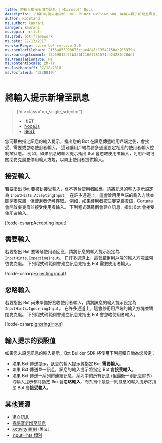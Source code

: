 ```yaml
---
title: 將輸入提示新增至訊息 | Microsoft Docs
description: 了解如何使用適用於 .NET 的 Bot Builder SDK，將輸入提示新增至訊息。
author: RobStand
ms.author: kamrani
manager: kamrani
ms.topic: article
ms.prod: bot-framework
ms.date: 12/13/2017
monikerRange: azure-bot-service-3.0
ms.openlocfilehash: 2f56a855990675ccae4845c13541150ab205379a
ms.sourcegitcommit: f576981342fb3361216675815714e24281e20ddf
ms.translationtype: HT
ms.contentlocale: zh-TW
ms.lasthandoff: 07/18/2018
ms.locfileid: "39300194"
---
```

# <a name="add-input-hints-to-messages"></a>將輸入提示新增至訊息
> [!div class="op_single_selector"]
> - [.NET](../dotnet/bot-builder-dotnet-add-input-hints.md)
> - [Node.js](../nodejs/bot-builder-nodejs-send-input-hints.md)
> - [REST](../rest-api/bot-framework-rest-connector-add-input-hints.md)

您可藉由指定訊息的輸入提示，指出您的 Bot 在訊息傳遞給用戶端之後，會接受、需要或忽略使用者輸入。 這可讓用戶端為許多通道設定相應的使用者輸入控制項狀態。 例如，如果訊息的輸入提示指出 Bot 會忽略使用者輸入，則用戶端可關閉麥克風並停用輸入方塊，以防止使用者提供輸入。

## <a name="accepting-input"></a>接受輸入

若要指出 Bot 要被動接受輸入，但不等候使用者回應，請將訊息的輸入提示設定為 `InputHints.AcceptingInput`。 在許多通道上，這會啟用用戶端的輸入方塊並關閉麥克風，但使用者仍可存取。 例如，如果使用者按住麥克風按鈕，Cortana 會開啟麥克風並接受使用者輸入。 下列程式碼範例會建立訊息，指出 Bot 會接受使用者輸入。

[!code-csharp[Accepting input](../includes/code/dotnet-input-hints.cs#InputHintAcceptingInput)]

## <a name="expecting-input"></a>需要輸入

若要指出 Bot 要等候使用者回應，請將訊息的輸入提示設定為 `InputHints.ExpectingInput`。 在許多通道上，這會啟用用戶端的輸入方塊並開啓麥克風。 下列程式碼範例會建立訊息來指出 Bot 需要使用者輸入。

[!code-csharp[Expecting input](../includes/code/dotnet-input-hints.cs#InputHintExpectingInput)]

## <a name="ignoring-input"></a>忽略輸入
 
若要指出 Bot 尚未準備好接收使用者輸入，請將訊息的輸入提示設定為 `InputHints.IgnorningInput`。 在許多通道上，這會停用用戶端的輸入方塊並關閉麥克風。 下列程式碼範例會建立訊息來指出 Bot 會忽略使用者輸入。

[!code-csharp[Ignoring input](../includes/code/dotnet-input-hints.cs#InputHintIgnoringInput)]

## <a name="default-values-for-input-hint"></a>輸入提示的預設值

如果您未設定訊息的輸入提示，Bot Builder SDK 將使用下列邏輯自動為您設定： 

- 如果 Bot 傳送提示，訊息的輸入提示將指定 Bot **需要輸入**。</li>
- 如果 Bot 傳送單一訊息，訊息的輸入提示將指定 Bot 會**接受輸入**。</li>
- 如果 Bot 傳送一系列的連續訊息，系列中的所有訊息 (但最後一則訊息除外) 的輸入提示都將指定 Bot 會**忽略輸入**，而系列中最後一則訊息的輸入提示將指定 Bot 會**接受輸入**。

## <a name="additional-resources"></a>其他資源

- [建立訊息](bot-builder-dotnet-create-messages.md)
- [將語音新增至訊息](bot-builder-dotnet-text-to-speech.md)
- <a href="https://docs.botframework.com/en-us/csharp/builder/sdkreference/dc/d2f/class_microsoft_1_1_bot_1_1_connector_1_1_activity.html" target="_blank">Activity 類別</a> \(英文\)
- <a href="/dotnet/api/microsoft.bot.connector.inputhints" target="_blank">InputHints 類別</a>
